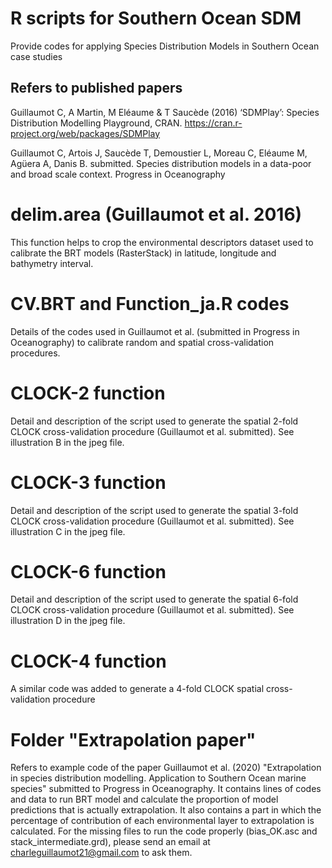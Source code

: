 # R scripts for Southern Ocean SDM
Provide codes for applying Species Distribution Models in Southern Ocean case studies 

Refers to published papers
---------------------------
Guillaumot C, A Martin, M Eléaume & T Saucède (2016) ‘SDMPlay’: Species Distribution Modelling Playground, CRAN. https://cran.r-project.org/web/packages/SDMPlay 

Guillaumot C, Artois J, Saucède T, Demoustier L, Moreau C, Eléaume M, Agüera A, Danis B. submitted. Species distribution models in a data-poor and broad scale context. Progress in Oceanography


# delim.area (Guillaumot et al. 2016)
This function helps to crop the environmental descriptors dataset used to calibrate the BRT models (RasterStack) in latitude, longitude and bathymetry interval.

# CV.BRT and Function_ja.R codes
Details of the codes used in Guillaumot et al. (submitted in Progress in Oceanography) to calibrate random and spatial cross-validation procedures.

# CLOCK-2 function 
Detail and description of the script used to generate the spatial 2-fold CLOCK cross-validation procedure (Guillaumot et al. submitted). See illustration B in the jpeg file. 

# CLOCK-3 function 
Detail and description of the script used to generate the spatial 3-fold CLOCK cross-validation procedure (Guillaumot et al. submitted). 
See illustration C in the jpeg file. 

# CLOCK-6 function 
Detail and description of the script used to generate the spatial 6-fold CLOCK cross-validation procedure (Guillaumot et al. submitted). 
See illustration D in the jpeg file. 

# CLOCK-4 function
A similar code was added to generate a 4-fold CLOCK spatial cross-validation procedure

# Folder "Extrapolation paper" 
Refers to example code of the paper Guillaumot et al. (2020) "Extrapolation in species distribution modelling. Application to Southern Ocean marine species" submitted to Progress in Oceanography. It contains lines of codes and data to run BRT model and calculate the proportion of model predictions that is actually extrapolation. It also contains a part in which the percentage of contribution of each environmental layer to extrapolation is calculated. For the missing files to run the code properly (bias_OK.asc and stack_intermediate.grd), please send an email at charleguillaumot21@gmail.com to ask them. 

